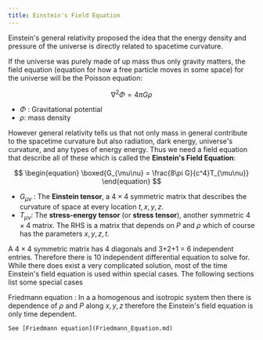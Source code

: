 ```yaml
---
title: Einstein's Field Equation
---
```


Einstein's general relativity proposed the idea that the energy density and pressure of the universe is directly related to spacetime curvature. 

If the universe was purely made of up mass thus only gravity matters, the field equation (equation for how a free particle moves in some space) for the universe will be the Poisson equation:

$$ \begin{equation}
    \nabla^2 \Phi = 4\pi G\rho
\end{equation} $$

* $\Phi$ : Gravitational potential
* $\rho$: mass density

However general relativity tells us that not only mass in general contribute to the spacetime curvature but also radiation, dark energy, universe's curvature, and any types of energy energy. Thus we need a field equation that describe all of these which is called the **Einstein's Field Equation**:

$$ \begin{equation}
    \boxed{G_{\mu\nu} = \frac{8\pi G}{c^4}T_{\mu\nu}}
\end{equation} $$

* $G_{\mu\nu}$ : The **Einstein tensor**, a $4\times 4$ symmetric matrix that describes the curvature of space at every location $t,x,y,z$.
* $T_{\mu\nu}$: The **stress-energy tensor** (or **stress tensor**), another symmetric $4\times 4$ matrix. The RHS is a matrix that depends on $P$ and $\rho$ which of course has the parameters $x,y,z,t$.

A $4\times 4$ symmetric matrix has 4 diagonals and 3+2+1 = 6 independent entries. Therefore there is 10 independent differential equation to solve for. While there does exist a very complicated solution, most of the time Einstein's field equation is used within special cases. The following sections list some special cases

Friedmann equation
: In a a homogenous and isotropic system then there is dependence of $\rho$ and $P$ along $x,y,z$ therefore the Einstein's field equation is only time dependent.

    See [Friedmann equation](Friedmann_Equation.md)